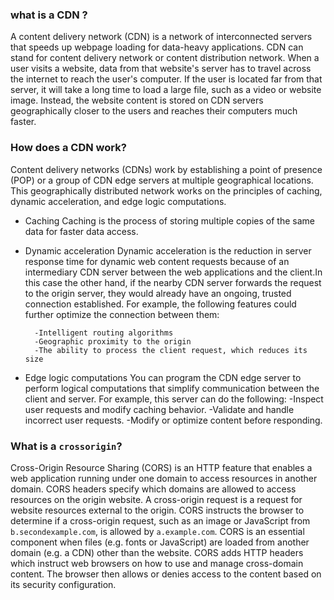 ### what is a CDN ?
A content delivery network (CDN) is a network of interconnected servers that speeds up webpage loading for data-heavy applications. CDN can stand for content delivery network or content distribution network. When a user visits a website, data from that website's server has to travel across the internet to reach the user's computer. If the user is located far from that server, it will take a long time to load a large file, such as a video or website image. Instead, the website content is stored on CDN servers geographically closer to the users and reaches their computers much faster.

### How does a CDN work?
Content delivery networks (CDNs) work by establishing a point of presence (POP) or a group of CDN edge servers at multiple geographical locations. This geographically distributed network works on the principles of caching, dynamic acceleration, and edge logic computations.
- Caching
Caching is the process of storing multiple copies of the same data for faster data access.
- Dynamic acceleration
Dynamic acceleration is the reduction in server response time for dynamic web content requests because of an intermediary CDN server between the web applications and the client.In this case the other hand, if the nearby CDN server forwards the request to the origin server, they would already have an ongoing, trusted connection established. For example, the following features could further optimize the connection between them:

        -Intelligent routing algorithms
        -Geographic proximity to the origin
        -The ability to process the client request, which reduces its size

- Edge logic computations
You can program the CDN edge server to perform logical computations that simplify communication between the client and server. For example, this server can do the following:
        -Inspect user requests and modify caching behavior.
        -Validate and handle incorrect user requests.
        -Modify or optimize content before responding.

### What is a `crossorigin`?
Cross-Origin Resource Sharing (CORS) is an HTTP feature that enables a web application running under one domain to access resources in another domain. CORS headers specify which domains are allowed to access resources on the origin website. A cross-origin request is a request for website resources external to the origin. CORS instructs the browser to determine if a cross-origin request, such as an image or JavaScript from `b.secondexample.com`, is allowed by `a.example.com`. CORS is an essential component when files (e.g. fonts or JavaScript) are loaded from another domain (e.g. a CDN) other than the website. CORS adds HTTP headers which instruct web browsers on how to use and manage cross-domain content. The browser then allows or denies access to the content based on its security configuration.